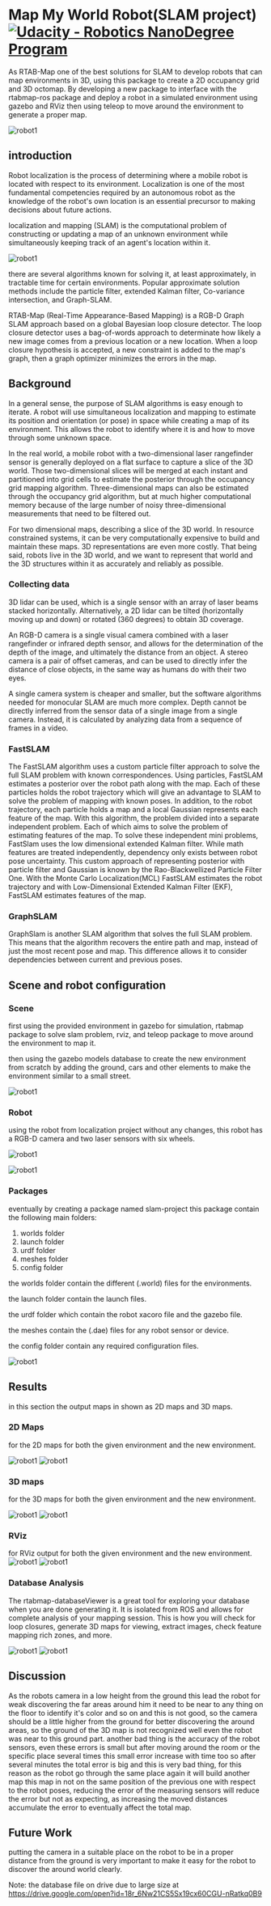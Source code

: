 # Map My World Robot(SLAM project) [![Udacity - Robotics NanoDegree Program](https://s3-us-west-1.amazonaws.com/udacity-robotics/Extra+Images/RoboND_flag.png)](https://www.udacity.com/robotics)


As RTAB-Map one of the best solutions for SLAM to develop robots that can map environments in 3D, using this package to
create a 2D occupancy grid and 3D octomap. By developing a new package to interface with the rtabmap-ros package and deploy a
robot in a simulated environment using gazebo and RViz then using teleop to move around the environment to generate a proper map.

![robot1](https://s3.amazonaws.com/video.udacity-data.com/topher/2018/February/5a820888_giphy/giphy.gif)


## introduction

Robot localization is the process of determining where a mobile robot is located with respect to its environment. Localization is one of the most fundamental competencies required by an autonomous robot as the knowledge of the robot's own location is an essential precursor to making decisions about future actions.

localization and mapping (SLAM) is the computational problem of constructing or updating a map of an unknown environment while simultaneously keeping track of an agent's location within it.

![robot1](https://github.com/mohamedsayedantar/slam_project/blob/master/images/gazebo1.png)

there are several algorithms known for solving it, at least approximately, in tractable time for certain environments. Popular approximate solution methods include the particle filter, extended Kalman filter, Co-variance intersection, and Graph-SLAM.

RTAB-Map (Real-Time Appearance-Based Mapping) is a RGB-D Graph SLAM approach based on a global Bayesian loop closure detector. The loop closure detector uses a bag-of-words approach to determinate how likely a new image comes from a previous location or a new location. When a loop closure hypothesis is accepted, a new constraint is added to the map's graph, then a graph optimizer minimizes the errors in the map.


## Background

In a general sense, the purpose of SLAM algorithms is easy enough to iterate. A robot will use simultaneous localization and mapping to estimate its position and orientation (or pose) in space while creating a map of its environment. This allows the robot to identify where it is and how to move through some unknown space.

In the real world, a mobile robot with a two-dimensional laser rangefinder sensor is generally deployed on a flat surface to capture a slice of the 3D world. Those two-dimensional slices will be merged at each instant and partitioned into grid cells to estimate the posterior through the occupancy grid mapping algorithm. Three-dimensional maps can also be estimated through the occupancy grid algorithm, but at much higher computational memory because of the large number of noisy three-dimensional measurements that need to be filtered out.

For two dimensional maps, describing a slice of the 3D world. In resource constrained systems, it can be very computationally expensive to build and maintain these maps. 3D representations are even more costly. That being said, robots live in the 3D world, and we want to represent that world and the 3D structures within it as accurately and reliably as possible.

### Collecting data
3D lidar can be used, which is a single sensor with an array of laser beams stacked horizontally. Alternatively, a 2D lidar can be tilted (horizontally moving up and down) or rotated (360 degrees) to obtain 3D coverage.

An RGB-D camera is a single visual camera combined with a laser rangefinder or infrared depth sensor, and allows for the determination of the depth of the image, and ultimately the distance from an object. A stereo camera is a pair of offset cameras, and can be used to directly infer the distance of close objects, in the same way as humans do with their two eyes.

A single camera system is cheaper and smaller, but the software algorithms needed for monocular SLAM are much more complex. Depth cannot be directly inferred from the sensor data of a single image from a single camera. Instead, it is calculated by analyzing data from a sequence of frames in a video.

### FastSLAM

The FastSLAM algorithm uses a custom particle filter approach to solve the full SLAM problem with known correspondences. Using particles, FastSLAM estimates a posterior over the robot path along with the map. Each of these particles holds the robot trajectory which will give an advantage to SLAM to solve the problem of mapping with known poses. In addition, to the robot trajectory, each particle holds a map and a local Gaussian represents each feature of the map. With this algorithm, the problem divided into a separate independent problem. Each of which aims to solve the problem of estimating features of the map. To solve these independent mini problems, FastSlam uses the low dimensional extended Kalman filter. While math features are treated independently, dependency only exists between robot pose uncertainty. This custom approach of representing posterior with particle filter and Gaussian is known by the Rao-Blackwellized Particle Filter One. With the Monte Carlo Localization(MCL) FastSLAM estimates the robot trajectory and with Low-Dimensional Extended Kalman Filter (EKF), FastSLAM estimates features of the map.

### GraphSLAM

GraphSlam is another SLAM algorithm that solves the full SLAM problem. This means that the algorithm recovers the entire path and map, instead of just the most recent pose and map. This difference allows it to consider dependencies between current and previous poses.


## Scene and robot configuration

### Scene

first using the provided environment in gazebo for simulation, rtabmap package to solve slam problem, rviz, and teleop package to move around the environment to map it.

then using the gazebo models database to create the new environment from scratch by adding the ground, cars and other elements to make the environment similar to a small street.

![robot1](https://github.com/mohamedsayedantar/slam_project/blob/master/images/gazebo2.png)

### Robot

using the robot from localization project without any changes, this robot has a RGB-D camera and two laser sensors with six wheels.

![robot1](https://github.com/mohamedsayedantar/udacity_bot/blob/master/images/R14.png)

![robot1](https://github.com/mohamedsayedantar/slam_project/blob/master/images/frames.png)

### Packages

eventually by creating a package named slam-project this package contain the following main folders: 

1.  worlds folder
2.  launch folder
3.  urdf folder
4.  meshes folder
5.  config folder
    
    
the worlds folder contain the different (.world) files for the environments.

the launch folder contain the launch files.

the urdf folder which contain the robot xacoro file and the gazebo file.

the meshes contain the (.dae) files for any robot sensor or device.

the config folder contain any required configuration files.

![robot1](https://github.com/mohamedsayedantar/slam_project/blob/master/images/connections.png)



## Results
in this section the output maps in shown as 2D maps and 3D maps.

### 2D Maps
for the 2D maps for both the given environment and the new environment.

![robot1](https://github.com/mohamedsayedantar/slam_project/blob/master/images/2D-1.png)
![robot1](https://github.com/mohamedsayedantar/slam_project/blob/master/images/2D-2.png)

### 3D maps
for the 3D maps for both the given environment and the new environment.

![robot1](https://github.com/mohamedsayedantar/slam_project/blob/master/images/3D-1.jpg)
![robot1](https://github.com/mohamedsayedantar/slam_project/blob/master/images/3D-2.png)

### RViz
for RViz output for both the given environment and the new environment.
![robot1](https://github.com/mohamedsayedantar/slam_project/blob/master/images/rviz1.png)
![robot1](https://github.com/mohamedsayedantar/slam_project/blob/master/images/rviz2.png)

### Database Analysis
The rtabmap-databaseViewer is a great tool for exploring your database when you are done generating it. It is isolated from ROS and allows for complete analysis of your mapping session.
This is how you will check for loop closures, generate 3D maps for viewing, extract images, check feature mapping rich zones, and more.

![robot1](https://github.com/mohamedsayedantar/slam_project/blob/master/images/db1.png)
![robot1](https://github.com/mohamedsayedantar/slam_project/blob/master/images/db2.png)

## Discussion
As the robots camera in a low height from the ground this lead the robot for weak discovering the far areas around him it need to be near to any thing on the floor to identify it's color and so on and this is not good, so the camera should be a little higher from the ground for better discovering the around areas, so the ground of the 3D map is not recognized well even the robot was near to this ground part. another bad thing is the accuracy of the robot sensors, even these errors is small but after moving around the room or the specific place several times this small error increase with time too so after several minutes the total error is big and this is very bad thing, for this reason as the robot go through the same place again it will build another map this map in not on the same position of the previous one with respect to the robot poses, reducing the error of the measuring sensors will reduce the error but not as expecting, as increasing the moved distances accumulate the error to eventually affect the total map.

## Future Work
putting the camera in a suitable place on the robot to be in a proper distance from the ground is very important to make it easy for the robot to discover the around world clearly.


Note: the database file on drive due to large size at
https://drive.google.com/open?id=18r_6Nw21CS5Sx19cx60CGU-nRatkq0B9























